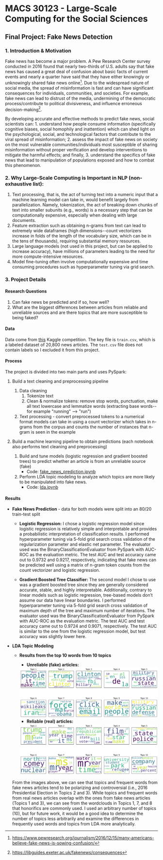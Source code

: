 # MACS 30123 - Large-Scale Computing for the Social Sciences

## Final Project: Fake News Detection

### 1. Introduction & Motivation
Fake news has become a major problem. A Pew Research Center survey conducted in 2016 found that nearly two-thirds of U.S. adults say that fake news has caused a great deal of confusion about basic facts of current events and nearly a quarter have said that they have either knowingly or unknowingly shared fake news online[^1]. Due to the widespread nature of social media, the spread of misinformation is fast and can have significant consequences for individuals, communities, and societies. For example, fake news can lead to distrust of the media, undermining of the democratic process/contribute to political divisiveness, and influence erroneous decision-making[^2].

By developing accurate and effective methods to predict fake news, social scientists can: 1. understand how people consume information (specifically cognitive biases, social homophily and inattention) which can shed light on the psychological, social, and technological factors that contribute to the viral spread of misinformation; 2. assess the impact of fake news on society on the most vulnerable communities/individuals most susceptible of sharing misinformation without proper verification and develop interventions to mitigate the harmful effects; and finally, 3. understand the specifics of fake news that lead to manipulation of populations exposed and how to combat this phenomenon.

### 2. Why Large-Scale Computing is Important in NLP (non-exhaustive list):
1. Text processing, that is, the act of turning text into a numeric input that a machine learning model can take in, would benefit largely from parallelization. Namely, tokenization, the act of breaking down chunks of text into smaller subunits (e.g., words) is a necessary step that can be computationally expensive, especially when dealing with large documents.
2. Feature extraction such as obtaining n-grams from text can lead to extremely wide dataframes (high dimensions--count vectorizers increase in folds of the length of the vocabulary size, which can be in the tens of thousands), requiring substantial memory resources.
3. Large language models (not used in this project, but can be applied to increase accuracy), have millions of parameters leading to the need for more compute-intensive resources.
4. Model fine-tuning often involve computationally expensive and time consuming procedures such as hyperparameter tuning via grid search.

### 3. Project Details

#### Research Questions
1. Can fake news be predicted and if so, how well?
2. What are the biggest differences between articles from reliable and unreliable sources and are there topics that are more susceptible to being faked?

#### Data
Data come from [this](https://www.kaggle.com/competitions/fake-news/data) Kaggle competition. The key file is ```train.csv```, which is a labeled dataset of 20,800 news articles. The ```test.csv``` file does not contain labels so I excluded it from this project.

#### Process
The project is divided into two main parts and uses PySpark:

1. Build a text cleaning and preprocessing pipeline
    1. Data cleaning
        1. Tokenize text
        2. Clean & normalize tokens: remove stop words, punctuation, make all text lowercase and lemmatize words (extracting base words--for example "running" --> "run")
    2. Text processing - convert preprocessed tokens to a numerical format models can take in using a count vectorizer which takes in n-grams from the corpus and counts the number of instances that n-gram is seen in the example

2. Build a machine learning pipeline to obtain predictions (each notebook also performs text cleaning and preprocessing)
    1. Build and tune models (logistic regression and gradient boosted trees) to predict whether an article is from an unreliable source (fake)
        * Code: [fake_news_prediction.ipynb](https://github.com/macs30123-s23/final-project-fake_news/blob/main/fake_news_prediction.ipynb)
    2. Perform LDA topic modeling to analyze which topics are more likely to be manipulated into fake news. 
        * Code: [lda.ipynb](https://github.com/macs30123-s23/final-project-fake_news/blob/main/lda.ipynb)

#### Results
* **Fake News Prediction** - data for both models were split into an 80/20 train-test split

    * **Logistic Regression:** I chose a logistic regression model since logistic regression is relatively simple and interpretable and provides a probabilistic interpretation of classification results. I performed hyperparameter tuning via 5-fold grid search cross validation of the regularization parameter and elastic net parameter. The evaluator used was the BinaryClassificationEvaluator from PySpark with AUC-ROC as the evaluation metric. The test AUC and test accuracy came out to 0.9732 and 0.9217, respectively, indicating that fake news can be predicted well using a matrix of n-gram token counts from the count vectorizer and logistic regression.

    * **Gradient Boosted Tree Classifier:** The second model I chose to use was a gradient boosted tree since they are generally considered accurate, stable, and highly interpretable. Additionally, contrary to linear models such as logistic regression, tree-based models don’t assume our data have linear boundaries. I performed hyperparameter tuning via 5-fold grid search cross validation of maximum depth of the tree and maximum number of iterations. The evaluator used was the BinaryClassificationEvaluator from PySpark with AUC-ROC as the evaluation metric. The test AUC and test accuracy came out to 0.9724 and 0.9071, respectively. The test AUC is similar to the one from the logistic regression model, but test accuracy was slightly lower here.

* **LDA Topic Modeling**

    * **Results from the top 10 words from 10 topics**

        * **Unreliable (fake) articles:**
        <img src="output/fake_topics.png?raw=true"/>

        * **Reliable (real) articles:**
        <img src="output/real_topics.png?raw=true"/>

    From the images above, we can see that topics and frequent words from fake news articles tend to be polarizing and controversial (i.e., 2016 Presidential Election in Topics 2 and 3). While topics and frequent words from real news articles overlap with the ones from fake news articles (Topics 1 and 3), we can see from the wordclouds in Topics 1, 7, and 8 that honorifics are commonly used. I used an arbitrary number of topics (10), but for future work, it would be a good idea to determine the number of topics less arbitrarily and examine the differences in frequently used words and topics from LDA more analytically.

[^1]: https://www.pewresearch.org/journalism/2016/12/15/many-americans-believe-fake-news-is-sowing-confusion/
[^2]: https://libguides.exeter.ac.uk/fakenews/consequences